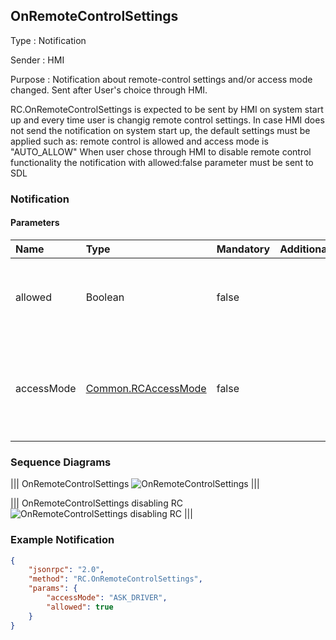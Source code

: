 ## OnRemoteControlSettings

Type
: Notification

Sender
: HMI

Purpose
: Notification about remote-control settings and/or access mode changed. Sent after User's choice through HMI.

RC.OnRemoteControlSettings is expected to be sent by HMI on system start up and every time user is changig remote control settings.
In case HMI does not send the notification on system start up, the default settings must be applied such as: remote control is allowed and access mode is "AUTO_ALLOW"
When user chose through HMI to disable remote control functionality the notification with allowed:false parameter must be sent to SDL

### Notification

#### Parameters

|Name|Type|Mandatory|Additional|Description|
|:---|:---|:--------|:---------|:----------|
|allowed|Boolean|false| |If "true" - RC is allowed; if "false" - RC is disallowed|
|accessMode|[Common.RCAccessMode](../../common/enums/#rcaccessmode)|false| |The remote control access mode specified by the driver via HMI|

### Sequence Diagrams

|||
OnRemoteControlSettings
![OnRemoteControlSettings](./assets/OnRemoteControlSettings.png)
|||

|||
OnRemoteControlSettings disabling RC
![OnRemoteControlSettings disabling RC](./assets/OnRemoteControlSettings_disablingRC.png)
|||

### Example Notification

```json
{
    "jsonrpc": "2.0",
    "method": "RC.OnRemoteControlSettings",
    "params": {
        "accessMode": "ASK_DRIVER",
        "allowed": true
    }
}
```
